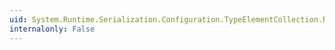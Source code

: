 ```yaml
---
uid: System.Runtime.Serialization.Configuration.TypeElementCollection.Remove(System.Runtime.Serialization.Configuration.TypeElement)
internalonly: False
---
```

